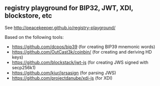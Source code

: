 registry playground for BIP32, JWT, XDI, blockstore, etc
--------------------------------------------------------

See http://peacekeeper.github.io/registry-playground/

Based on the following tools:

 * https://github.com/dcpos/bip39 (for creating BIP39 mnemonic words)
 * https://github.com/OutCast3k/coinbin/ (for creating and deriving HD keys)
 * https://github.com/blockstack/jwt-js (for creating JWS signed with secp256k1)
 * https://github.com/kjur/jsrsasign (for parsing JWS)
 * https://github.com/projectdanube/xdi-js (for XDI)
